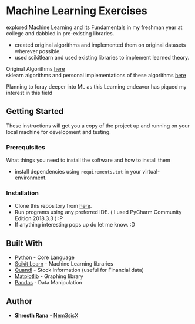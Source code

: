 # Machine Learning Exercises

explored Machine Learning and its Fundamentals in my freshman year at college and dabbled in pre-existing libraries.
  * created original algorithms and implemented them on original datasets wherever possible.
  * used scikitlearn and used existing libraries to implement learned theory.

Original Algorithms [here](https://github.com/Nem3sisX/ml-learning/tree/master/ml-learning/algorithms)  
sklearn algorithms and personal implementations of these algorithms [here](https://github.com/Nem3sisX/ml-learning/tree/master/ml-learning/learning-projects) 

Planning to foray deeper into ML as this Learning endeavor has piqued my interest in this field  

## Getting Started

These instructions will get you a copy of the project up and running on your local machine for development and testing.

### Prerequisites

What things you need to install the software and how to install them

  * install dependencies using `requirements.txt` in your virtual-environment.

### Installation

  * Clone this repository from [here](https://github.com/Nem3sisX/ml-learning.git).
  * Run programs using any preferred IDE. ( I used PyCharm Community Edition 2018.3.3 ) :P
  * If anything interesting pops up do let me know. :D

## Built With

  * [Python](https://www.python.org/) - Core Language
  * [Scikit Learn](https://scikit-learn.org/stable/) - Machine Learning libraries
  * [Quandl](https://www.quandl.com/) - Stock Information (useful for Financial data)
  * [Matplotlib](https://matplotlib.org/) - Graphing library
  * [Pandas](https://pandas.pydata.org/) - Data Manipulation

## Author

* **Shresth Rana** - [Nem3sisX](https://github.com/Nem3sisX)
